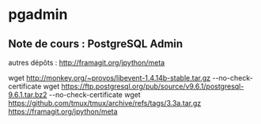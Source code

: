 # pgadmin

## Note de cours : PostgreSQL Admin

autres dépôts : http://framagit.org/jpython/meta


wget http://monkey.org/~provos/libevent-1.4.14b-stable.tar.gz --no-check-certificate
wget https://ftp.postgresql.org/pub/source/v9.6.1/postgresql-9.6.1.tar.bz2 --no-check-certificate
wget https://github.com/tmux/tmux/archive/refs/tags/3.3a.tar.gz
https://framagit.org/jpython/meta
